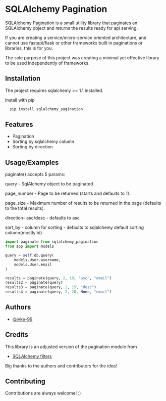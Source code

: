 
# SQLAlchemy Pagination


SQLAlchemy Pagination is a small utility library that paginates an SQLAlchemy
object and returns the results ready for api serving.

If you are creating a service/micro-service oriented architecture, and cannot use fastapi/flask or other frameworks built in paginations or libraries, this is for you.

The sole purpose of this project was creating a minimal yet effective library to be used independently of frameworks.


## Installation

The project requires sqlalchemy >= 1.1 installed.

Install with pip

```bash
  pip install sqlalchemy_pagination
```
    
## Features

- Pagination
- Sorting by sqlalchemy column
- Sorting by direction


## Usage/Examples
paginate() accepts 5 params:

query - SqlAlchemy object to be paginated

page_number - Page to be returned (starts and defaults to 1).

page_size - Maximum number of results to be returned in the page (defaults
        to the total results).

direction- asc/desc - defaults to asc

sort_by - column for sorting - defaults to sqlalchemy default sorting column(mostly id)

```python
import paginate from sqlalchemy_pagination
from app import models

query = self.db.query(
    models.User.username,
    models.User.email
)

results = paginate(query, 2, 10, "asc", "email")
results2 = paginate(query)
results3 = paginate(query, 1, 15, "desc")
results4 = paginate(query, 2, 20, None, "email")
```


## Authors

- [@ivke-99](https://www.github.com/ivke-99)


## Credits

This library is an adjusted version of the pagination module from
 - [SQLAlchemy filters](https://github.com/juliotrigo/sqlalchemy-filters)

 Big thanks to the authors and contributors for the idea!


## Contributing

Contributions are always welcome! :)

